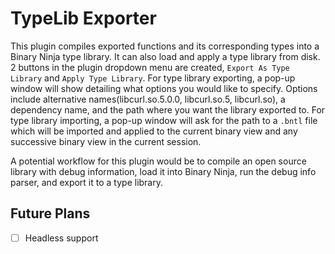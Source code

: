 # TypeLib Exporter

This plugin compiles exported functions and its corresponding types into a Binary Ninja type library. It can also load
and apply
a type library from disk. 2 buttons in the plugin dropdown menu are created, `Export As Type Library`
and `Apply Type Library`.
For type library exporting, a pop-up window will show detailing what options you would like to specify. Options include
alternative names(libcurl.so.5.0.0, libcurl.so.5, libcurl.so), a dependency name, and the path where you want the
library exported to.
For type library importing, a pop-up window will ask for the path to a `.bntl` file which will be imported and applied
to the
current binary view and any successive binary view in the current session.

A potential workflow for this plugin would be to compile an open source library with debug information, load it into
Binary Ninja,
run the debug info parser, and export it to a type library.

## Future Plans
- [ ] Headless support
